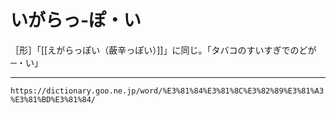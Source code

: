 # いがらっ‐ぽ・い
［形］「[[えがらっぽい（蘞辛っぽい）]]」に同じ。「タバコのすいすぎでのどが─・い」

---
`https://dictionary.goo.ne.jp/word/%E3%81%84%E3%81%8C%E3%82%89%E3%81%A3%E3%81%BD%E3%81%84/`
